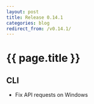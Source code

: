 ```yaml
---
layout: post
title: Release 0.14.1
categories: blog
redirect_from: /v0.14.1/
---
```


# {{ page.title }}

## CLI
- Fix API requests on Windows
